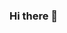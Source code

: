 ### Hi there 👋

<!--
**jfodor1/jfodor1** is a ✨ _special_ ✨ repository because its `README.md` (this file) appears on your GitHub profile.

Here are some ideas to get you started:

##🔭 I’m currently working on EE 5450 as a student
- 🌱 I’m currently learning how to be a better embedded hardware engineer
- 🤔 I’m looking for help with coding and learning to hone my programming skills
- 📫 How to reach me: jfodor@calstatela.edu
- ⚡ Fun fact: I am a Star Wars fan
